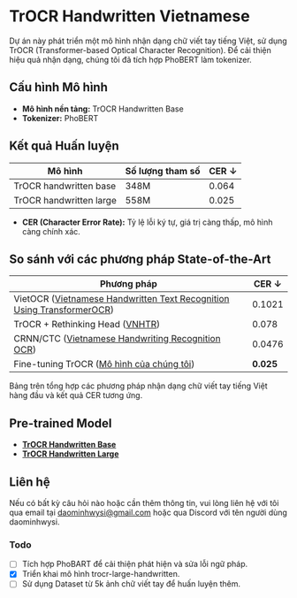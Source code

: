 # TrOCR Handwritten Vietnamese

Dự án này phát triển một mô hình nhận dạng chữ viết tay tiếng Việt, sử dụng TrOCR (Transformer-based Optical Character Recognition). Để cải thiện hiệu quả nhận dạng, chúng tôi đã tích hợp PhoBERT làm tokenizer.

## Cấu hình Mô hình

- **Mô hình nền tảng:** TrOCR Handwritten Base
- **Tokenizer:** PhoBERT

## Kết quả Huấn luyện

| Mô hình                    | Số lượng tham số | CER ↓ |
|----------------------------|-----------------|-------|
| TrOCR handwritten base      | 348M            | 0.064 |
| TrOCR handwritten large     | 558M            | 0.025 |

- **CER (Character Error Rate):** Tỷ lệ lỗi ký tự, giá trị càng thấp, mô hình càng chính xác.
## So sánh với các phương pháp State-of-the-Art

| Phương pháp                                                                                                  | CER ↓ |
|--------------------------------------------------------------------------------------------------------------|-------|
| VietOCR ([Vietnamese Handwritten Text Recognition Using TransformerOCR](https://github.com/HungPham2002/Vietnamese-handwritten-text-recognition-using-TransformerOCR)) | 0.1021|
| TrOCR + Rethinking Head ([VNHTR](https://github.com/nguyenhoanganh2002/vnhtr))                               | 0.078 |
| CRNN/CTC ([Vietnamese Handwriting Recognition OCR](https://github.com/TomHuynhSG/Vietnamese-Handwriting-Recognition-OCR)) | 0.0476|
| Fine-tuning TrOCR ([Mô hình của chúng tôi](https://huggingface.co/Daominhwysi/vietnamese-trocr-large-handwritten/upload/main)) | **0.025**|

Bảng trên tổng hợp các phương pháp nhận dạng chữ viết tay tiếng Việt hàng đầu và kết quả CER tương ứng.

## Pre-trained Model

- [**TrOCR Handwritten Base**](https://huggingface.co/Daominhwysi/trocr-base-vietnamese-handwritten/tree/main)
- [**TrOCR Handwritten Large**](https://huggingface.co/Daominhwysi/vietnamese-trocr-large-handwritten/upload/main)

## Liên hệ

Nếu có bất kỳ câu hỏi nào hoặc cần thêm thông tin, vui lòng liên hệ với tôi qua email tại daominhwysi@gmail.com hoặc qua Discord với tên người dùng daominhwysi.

### Todo

- [ ] Tích hợp PhoBART để cải thiện phát hiện và sửa lỗi ngữ pháp.
- [x] Triển khai mô hình trocr-large-handwritten.
- [ ] Sử dụng Dataset từ 5k ảnh chữ viết tay để huấn luyện thêm.
